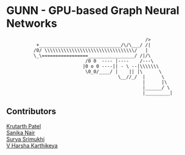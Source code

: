 # GUNN - GPU-based Graph Neural Networks

```text
                                                   />
           +______________________________/\/\___/ /|
          /0/ \\\\\\\\\\\\\\\\\\\\\\\\\\\\\\\\\/   |
          \_\=================_________________/ /|/\
                             /0 0  ---- |----    /---\
                            |0 o 0 ----|| - \ --|\\\\\\\
                             \0_0/____/ |    || |\      \
                                         \__//_/  |      \
                                                  |      |\
                                                  |______/ \
                                                  |_________|
```

## Contributors
[Krutarth Patel](mailto:krutarthpatel929@gmail.com)  
[Sanika Nair](mailto:ce24b108@smail.iitm.ac.in)  
[Surya Srimukhi](mailto:sriluj045@gmail.com)   
[V Harsha Karthikeya](mailto:vharshakarthikeya@gmail.com)  